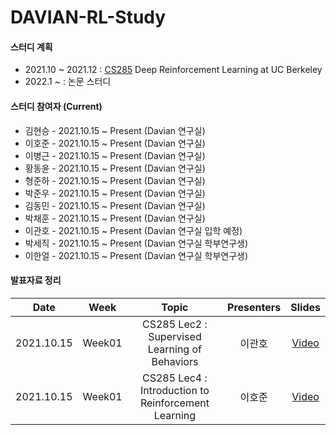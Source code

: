 # DAVIAN-RL-Study

#### 스터디 계획
- 2021.10 ~ 2021.12 : [CS285](http://rail.eecs.berkeley.edu/deeprlcourse-fa20/) Deep Reinforcement Learning at UC Berkeley
- 2022.1 ~          : 논문 스터디

#### 스터디 참여자 (Current)
- 김현승 - 2021.10.15 ~ Present (Davian 연구실)
- 이호준 - 2021.10.15 ~ Present (Davian 연구실)
- 이병근 - 2021.10.15 ~ Present (Davian 연구실)
- 황동윤 - 2021.10.15 ~ Present (Davian 연구실)
- 형준하 - 2021.10.15 ~ Present (Davian 연구실)
- 박준우 - 2021.10.15 ~ Present (Davian 연구실)
- 김동민 - 2021.10.15 ~ Present (Davian 연구실)
- 박채훈 - 2021.10.15 ~ Present (Davian 연구실)
- 이관호 - 2021.10.15 ~ Present (Davian 연구실 입학 예정)
- 박세직 - 2021.10.15 ~ Present (Davian 연구실 학부연구생)
- 이한얼 - 2021.10.15 ~ Present (Davian 연구실 학부연구생)

#### 발표자료 정리

|       Date       | Week | Topic | Presenters | Slides |
|:----------------:|:------:|:----------------------------------------:|:----------:|:------:|
| 2021.10.15 | Week01 | CS285 Lec2 : Supervised Learning of Behaviors | 이관호 | [Video](https://drive.google.com/file/d/1bEqvOItvovU-De7J0eXKw5-guxELlf0W/view?usp=sharing) |
| 2021.10.15 | Week01 | CS285 Lec4 : Introduction to Reinforcement Learning | 이호준 | [Video](https://drive.google.com/file/d/1NBXeAZZpj224r8iPgYQaZPtY6w8W5Ivy/view?usp=sharing) |
